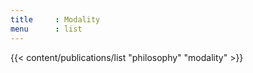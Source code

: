 ```yaml
---
title     : Modality
menu      : list
---
```

{{< content/publications/list "philosophy" "modality" >}}
